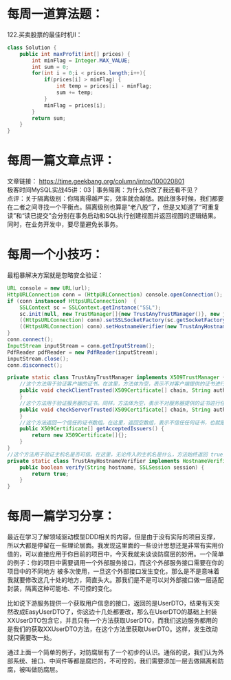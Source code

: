 # 每周一道算法题：
122.买卖股票的最佳时机II：
```java
class Solution {
    public int maxProfit(int[] prices) {
        int minFlag = Integer.MAX_VALUE;
        int sum = 0;
        for(int i = 0;i < prices.length;i++){
            if(prices[i] > minFlag) {
                int temp = prices[i] - minFlag;
                sum += temp;
            }
            minFlag = prices[i];
        }
        return sum;
    }
}
```
# 每周一篇文章点评：
文章链接： https://time.geekbang.org/column/intro/100020801</br>
极客时间MySQL实战45讲：03 | 事务隔离：为什么你改了我还看不见？</br>
点评：关于隔离级别：你隔离得越严实，效率就会越低。因此很多时候，我们都要在二者之间寻找一个平衡点。隔离级别也算是“老八股”了，但是又知道了“可重复读”和“读已提交”会分别在事务启动和SQL执行创建视图并返回视图的逻辑结果。同时，在业务开发中，要尽量避免长事务。

# 每周一个小技巧：
最粗暴解决方案就是忽略安全验证：
```java
URL console = new URL(url);
HttpURLConnection conn = (HttpURLConnection) console.openConnection();
if (conn instanceof HttpsURLConnection)  {
    SSLContext sc = SSLContext.getInstance("SSL");
    sc.init(null, new TrustManager[]{new TrustAnyTrustManager()}, new java.security.SecureRandom());
    ((HttpsURLConnection) conn).setSSLSocketFactory(sc.getSocketFactory());
    ((HttpsURLConnection) conn).setHostnameVerifier(new TrustAnyHostnameVerifier());
}
conn.connect();
InputStream inputStream = conn.getInputStream();
PdfReader pdfReader = new PdfReader(inputStream);
inputStream.close();
conn.disconnect();
```
```java
private static class TrustAnyTrustManager implements X509TrustManager {
    //这个方法用于验证客户端的证书。在这里，方法体为空，表示不对客户端提供的证书进行任何验证。
    public void checkClientTrusted(X509Certificate[] chain, String authType) throws CertificateException {
    }
    //这个方法用于验证服务器的证书。同样，方法体为空，表示不对服务器提供的证书进行任何验证。
    public void checkServerTrusted(X509Certificate[] chain, String authType) throws CertificateException {
    }
    //这个方法返回一个信任的证书数组。在这里，返回空数组，表示不信任任何证书，也就是对所有证书都不做任何信任验证。
    public X509Certificate[] getAcceptedIssuers() {
        return new X509Certificate[]{};
    }
}
//这个方法用于验证主机名是否可信。在这里，无论传入的主机名是什么，方法始终返回 true，表示信任任何主机名。这就意味着对于 SSL 连接，不会对主机名进行真实的验证，而是始终接受所有主机名。
private static class TrustAnyHostnameVerifier implements HostnameVerifier {
    public boolean verify(String hostname, SSLSession session) {
        return true;
    }
}
```
# 每周一篇学习分享：
最近在学习了解领域驱动模型DDD相关的内容，但是由于没有实际的项目支撑，所以大都是停留在一些理论层面。我发现这里面的一些设计思想还是非常有实用价值的，可以直接应用于你目前的项目中，今天我就来谈谈防腐层的妙用。一个简单的例子：你的项目中需要调用一个外部服务接口，而这个外部服务接口需要在你的项目中的不同地方
被多次使用，一旦这个外部接口发生变化，那么是不是意味着我就要修改这几十处的地方，简直头大。那我们是不是可以对外部接口做一层适配封装，隔离这种可能地、不可控的变化。</br>

比如说下游服务提供一个获取用户信息的接口，返回的是UserDTO，结果有天突然改成EasyUserDTO了，你这边十几处都要改，那么在UserDTO的基础上封装XXUserDTO包含它，并且只有一个方法获取UserDTO，而我们这边服务都用的是我们的获取XXUserDTO方法，在这个方法里获取UserDTO。这样，发生改动就只需要改一处。</br>

通过上面一个简单的例子，对防腐层有了一个初步的认识。通俗的说，我们认为外部系统、接口、中间件等都是腐烂的，不可控的，我们需要添加一层去做隔离和防腐，被叫做防腐层。</br>


